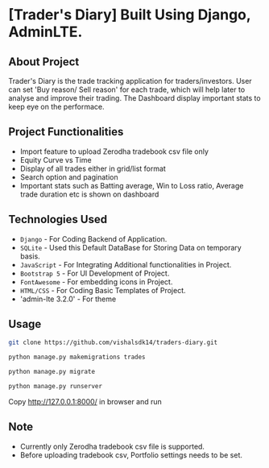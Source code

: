 # [Trader's Diary] Built Using Django, AdminLTE.

## About Project
Trader's Diary is the trade tracking application for traders/investors. User can set 'Buy reason/ Sell reason' for each trade,
which will help later to analyse and improve their trading. The Dashboard display important stats to keep eye on the
performace. 

## Project Functionalities 
- Import feature to upload Zerodha tradebook csv file only
- Equity Curve vs Time
- Display of all trades either in grid/list format
- Search option and pagination
- Important stats such as Batting average, Win to Loss ratio, Average trade duration etc is shown on dashboard

## Technologies Used
- `Django` - For Coding Backend of Application.
- `SQLite` - Used this Default DataBase for Storing Data on temporary basis.
- `JavaScript` - For Integrating Additional functionalities in Project.
- `Bootstrap 5` - For UI Development of Project.
- `FontAwesome` - For embedding icons in Project.
- `HTML/CSS` - For Coding Basic Templates of Project.
- 'admin-lte 3.2.0' - For theme

## Usage

```BASH
git clone https://github.com/vishalsdk14/traders-diary.git
```

```BASH
python manage.py makemigrations trades
```

```BASH
python manage.py migrate
```

```BASH
python manage.py runserver
```

Copy http://127.0.0.1:8000/ in browser and run


## Note
- Currently only Zerodha tradebook csv file is supported.
- Before uploading tradebook csv, Portfolio settings needs to be set. 
